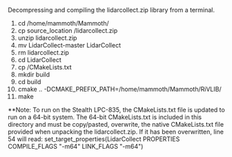 Decompressing and compiling the lidarcollect.zip library from a terminal.

1. cd /home/mammoth/Mammoth/
2. cp source_location /lidarcollect.zip
3. unzip lidarcollect.zip
4. mv LidarCollect-master LidarCollect
5. rm lidarcollect.zip
6. cd LidarCollect
7. cp <source location> /CMakeLists.txt
8. mkdir build
9. cd build
10. cmake .. -DCMAKE_PREFIX_PATH=/home/mammoth/Mammoth/RiVLIB/
11. make

**Note: To run on the Stealth LPC-835, the CMakeLists.txt file is updated to
run on a 64-bit system. The 64-bit CMakeLists.txt is included in this directory
and must be copy/pasted, overwrite, the native CMakeLists.txt file provided when
unpacking the lidarcollect.zip.  If it has been overwritten, line 54 will read:
set_target_properties(LidarCollect PROPERTIES COMPILE_FLAGS "-m64" LINK_FLAGS "-m64")
